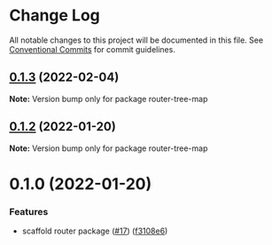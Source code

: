 # Change Log

All notable changes to this project will be documented in this file.
See [Conventional Commits](https://conventionalcommits.org) for commit guidelines.

## [0.1.3](https://me.github.com/ingress/ingress/compare/router-tree-map@0.1.2...router-tree-map@0.1.3) (2022-02-04)

**Note:** Version bump only for package router-tree-map





## [0.1.2](https://me.github.com/ingress/ingress/compare/router-tree-map@0.1.0...router-tree-map@0.1.2) (2022-01-20)

**Note:** Version bump only for package router-tree-map





# 0.1.0 (2022-01-20)


### Features

* scaffold router package ([#17](https://me.github.com/ingress/ingress/issues/17)) ([f3108e6](https://me.github.com/ingress/ingress/commit/f3108e6a9fafb295f2d782733e5aeafaad29a5e3))
